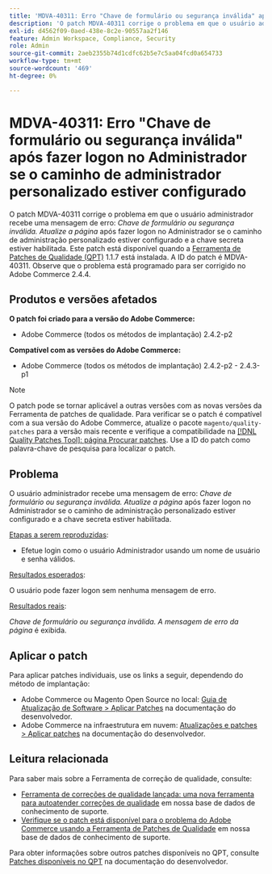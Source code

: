 ```yaml
---
title: 'MDVA-40311: Erro "Chave de formulário ou segurança inválida" após fazer logon no Administrador se o caminho de administrador personalizado estiver configurado'
description: 'O patch MDVA-40311 corrige o problema em que o usuário administrador recebe uma mensagem de erro: *Chave de segurança ou formulário inválida. Atualize a página* após fazer logon no Administrador se o caminho de administração personalizado estiver configurado e a chave secreta estiver ativada. Este patch está disponível quando a [Ferramenta de correções de qualidade (QPT)](/help/announcements/adobe-commerce-announcements/magento-quality-patches-released-new-tool-to-self-serve-quality-patches.md) 1.1.7 está instalada. A ID do patch é MDVA-40311. Observe que o problema está programado para ser corrigido no Adobe Commerce 2.4.4.'
exl-id: d4562f09-0aed-438e-8c2e-90557aa2f146
feature: Admin Workspace, Compliance, Security
role: Admin
source-git-commit: 2aeb2355b74d1cdfc62b5e7c5aa04fcd0a654733
workflow-type: tm+mt
source-wordcount: '469'
ht-degree: 0%

---
```


# MDVA-40311: Erro &quot;Chave de formulário ou segurança inválida&quot; após fazer logon no Administrador se o caminho de administrador personalizado estiver configurado

O patch MDVA-40311 corrige o problema em que o usuário administrador recebe uma mensagem de erro: *Chave de formulário ou segurança inválida. Atualize a página* após fazer logon no Administrador se o caminho de administração personalizado estiver configurado e a chave secreta estiver habilitada. Este patch está disponível quando a [Ferramenta de Patches de Qualidade (QPT)](/help/announcements/adobe-commerce-announcements/magento-quality-patches-released-new-tool-to-self-serve-quality-patches.md) 1.1.7 está instalada. A ID do patch é MDVA-40311. Observe que o problema está programado para ser corrigido no Adobe Commerce 2.4.4.

## Produtos e versões afetados

**O patch foi criado para a versão do Adobe Commerce:**

* Adobe Commerce (todos os métodos de implantação) 2.4.2-p2

**Compatível com as versões do Adobe Commerce:**

* Adobe Commerce (todos os métodos de implantação) 2.4.2-p2 - 2.4.3-p1

>[!NOTE]
>
>O patch pode se tornar aplicável a outras versões com as novas versões da Ferramenta de patches de qualidade. Para verificar se o patch é compatível com a sua versão do Adobe Commerce, atualize o pacote `magento/quality-patches` para a versão mais recente e verifique a compatibilidade na [[!DNL Quality Patches Tool]: página Procurar patches](https://experienceleague.adobe.com/tools/commerce-quality-patches/index.html?lang=pt-BR). Use a ID do patch como palavra-chave de pesquisa para localizar o patch.

## Problema

O usuário administrador recebe uma mensagem de erro: *Chave de formulário ou segurança inválida. Atualize a página* após fazer logon no Administrador se o caminho de administração personalizado estiver configurado e a chave secreta estiver habilitada.

<u>Etapas a serem reproduzidas</u>:

* Efetue login como o usuário Administrador usando um nome de usuário e senha válidos.

<u>Resultados esperados</u>:

O usuário pode fazer logon sem nenhuma mensagem de erro.

<u>Resultados reais</u>:

*Chave de formulário ou segurança inválida. A mensagem de erro da página* é exibida.

## Aplicar o patch

Para aplicar patches individuais, use os links a seguir, dependendo do método de implantação:

* Adobe Commerce ou Magento Open Source no local: [Guia de Atualização de Software > Aplicar Patches](https://experienceleague.adobe.com/pt-br/docs/commerce-operations/tools/quality-patches-tool/usage) na documentação do desenvolvedor.
* Adobe Commerce na infraestrutura em nuvem: [Atualizações e patches > Aplicar patches](https://experienceleague.adobe.com/pt-br/docs/commerce-cloud-service/user-guide/develop/upgrade/apply-patches) na documentação do desenvolvedor.

## Leitura relacionada

Para saber mais sobre a Ferramenta de correção de qualidade, consulte:

* [Ferramenta de correções de qualidade lançada: uma nova ferramenta para autoatender correções de qualidade](/help/announcements/adobe-commerce-announcements/magento-quality-patches-released-new-tool-to-self-serve-quality-patches.md) em nossa base de dados de conhecimento de suporte.
* [Verifique se o patch está disponível para o problema do Adobe Commerce usando a Ferramenta de Patches de Qualidade](/help/support-tools/patches-available-in-qpt-tool/check-patch-for-magento-issue-with-magento-quality-patches.md) em nossa base de dados de conhecimento de suporte.

Para obter informações sobre outros patches disponíveis no QPT, consulte [Patches disponíveis no QPT](https://experienceleague.adobe.com/tools/commerce-quality-patches/index.html?lang=pt-BR) na documentação do desenvolvedor.
